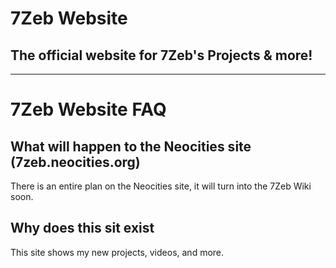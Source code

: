 # 7Zeb Website
## The official website for 7Zeb's Projects & more!
***

# 7Zeb Website FAQ

## What will happen to the Neocities site (7zeb.neocities.org)
There is an entire plan on the Neocities site, it will turn into the 7Zeb Wiki soon.

## Why does this sit exist
This site shows my new projects, videos, and more.
